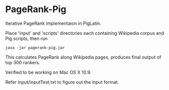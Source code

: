 PageRank-Pig
============

Iterative PageRank implementaion in PigLatin.


Place 'input' and 'scripts' directories each containing Wikipedia corpus and Pig scripts, then run
```Shell
java -jar pagerank-pig.jar
```
This calculates PageRank along Wikipedia pages, produces final output of top 300 rankers.

Verified to be working on Mac OS X 10.9.

Refer input/inputTest.txt to figure out the input format.
